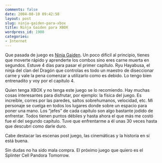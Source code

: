 ```yaml
---
comments: false
date: 2004-08-10 09:42:58
layout: post
slug: ninja-gaiden-para-xbox
title: Ninja Gaiden para XBOX
wordpress_id: 1908
categories:
- Internet
---
```


Que pasada de juego es [Ninja Gaiden](http://www.xbox.com/assets/en-us/Flash/games/ninjagaiden/index.html). Un poco difícil al principio, tienes que moverte rápido y aprenderte los combos sino eres carne muerta en segundos. Estuve 4 días para pasar el primer capítulo. Ryu Hayabusa, el ninja del clan del Dragón que controlas es todo un maestro de diseccionar carne y vale la pena comenzar a utilizarlo como es debido. Lo tengo bien entrenadito y voy por el capítulo 4.





Quien tenga XBOX y no tenga este juego se lo recomiendo. Hay muchas cosas interesantes para disfrutar, por ejemplo: la física del juego. Es increíble, corres por las paredes, saltos sobrehumanos, velocidad, etc. Mi personaje se cuelga en todos los lugares donde sobre un espacio para poner una mano. Los “jefes” de cada capítulo son algo bastante jodido de enfrentar. Todos tienen puntos débiles y hasta ahora el que más me costó fue el del segundo capítulo. Tuve que enfrentarme a él unas 30 veces hasta que descubrí como darle duro.





Cabe destacar las escenas post juego, las cinemáticas y la historia en sí está buena.





Sin dudas no ha sido mala compra. El próximo juego que quiero es el Splinter Cell Pandora Tomorrow.




 
